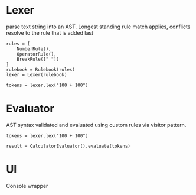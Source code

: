 # Lexer
parse text string into an AST. Longest standing rule match applies, conflicts resolve to the rule that is added last
```
rules = [
    NumberRule(),
    OperatorRule(),
    BreakRule([" "])
]
rulebook = Rulebook(rules)
lexer = Lexer(rulebook)

tokens = lexer.lex("100 + 100")
```

# Evaluator
AST syntax validated and evaluated using custom rules via visitor pattern.
```
tokens = lexer.lex("100 + 100")

result = CalculatorEvaluator().evaluate(tokens)
```

# UI
Console wrapper
